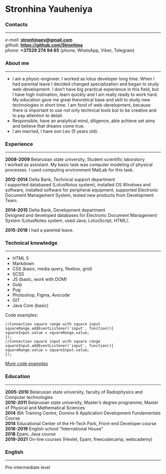 # Stronhina Yauheniya
### Contacts

----------

*e-mail:* **stronhinaev@gmail.com**  
*github:* **https://github.com/Stronhina**  
*phone:* **+37529 274 94 65** (phone, WhatsApp, Viber, Telegram)

### About me
----------
- I am a physic-engineer. I worked as lotus developer long time. When I had parental leave I decided changed specialization and began to study web-development. I don’t have big practical experience in this field, but I have high motivation, learn quickly and I am really ready to work hard. My education gave me great theoretical base and skill to study new technologies in short time. I am fond of web-development, because there is important to use not only technical tools but to be creative and to pay attention to detail.
- Responsible, have an analytical mind, diligence, able achieve set aims and believe that dreams come true.
- I am married, I have son Leo (5 years old).


### Experience
----------
**2008-2009**	Belarusian state university, Student scientific laboratory  
I worked as assistant. My basic task was computer modeling of physical processes. I used computing environment MatLab for this task.
 
**2012-2014**	Delta Bank, Technical support department  
I supported databased (LotusNotus system), installed OS Windows and software, installed software for peripheral equipment, supported Electronic Document Management System, tested new products from Development Team.

**2014-2015**	Delta Bank, Development department  
Designed and developed databases for Electronic Document Management System (LotusNotes system, used Java, LotusScript, HTML).

**2015-2018**	I had a  parental leave.

### Technical knowledge
----------
- HTML 5
- Markdown
- CSS (basic, media query, flexbox, grid)
- SCSS
- JS (basic, work with DOM)
- Gulp
- Pug
- Photoshop, Figma, Avocode
- GIT
- Java Core (basic)
 
Сode examples:  
	
	//Connection square range with square input
	squareRange.addEventListener('input', function(){
	squareInput.value = squareRange.value;
	});
	//Connection square input with square range
	squareInput.addEventListener('input', function(){
	squareRange.value = squareInput.value;
	});
	
[More code examples](https://github.com/Stronhina/Frontend)
### Education
----------
**2005-2010** 	Belarusian state university, faculty of Radiophysics and Computer technologies   
**2010-2011**	Belarusian state university, Master’s degree programme, Master of Physical and Mathematical Sciences  
**2014**		IBA Training Centre, Domino 8 Application Development Fundamentals Course  
**2014**		Educational Center of the Hi-Tech Park, Front-end Developer course  
**2016-2019** 	English school “International House”  
**2018**  		Epam, Java course  
**2019-2021**	On-line courses (Hexlet, Epam, freecodecamp, webcademy)
### English
----------
Pre-intermediate level



